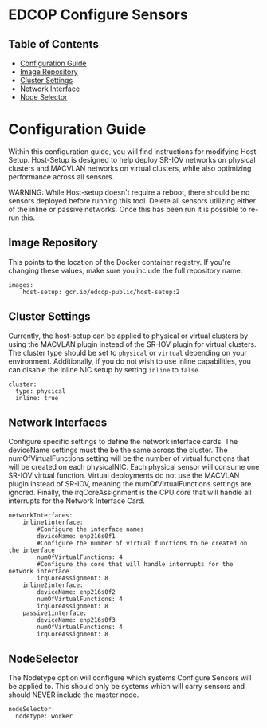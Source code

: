 # EDCOP Configure Sensors

Table of Contents
-----------------
 
* [Configuration Guide](#configuration-guide)
* [Image Repository](#image-repository)
* [Cluster Settings](#cluster-settings)
* [Network Interface](#network-interfaces)
* [Node Selector](#nodeselector)

# Configuration Guide

Within this configuration guide, you will find instructions for modifying Host-Setup.  Host-Setup is designed to help deploy SR-IOV networks on physical clusters and MACVLAN networks on virtual clusters, while also optimizing performance across all sensors.

WARNING: While Host-setup doesn't require a reboot, there should be no sensors deployed before running this tool.  Delete all sensors utilizing either of the inline or passive networks.  Once this has been run it is possible to re-run this.
 
## Image Repository

This points to the location of the Docker container registry.  If you're changing these values, make sure you include the full repository name.
 
```
images:
    host-setup: gcr.io/edcop-public/host-setup:2
```

## Cluster Settings

Currently, the host-setup can be applied to physical or virtual clusters by using the MACVLAN plugin instead of the SR-IOV plugin for virtual clusters. The cluster type should be set to ```physical``` or ```virtual``` depending on your environment. Additionally, if you do not wish to use inline capabilities, you can disable the inline NIC setup by setting ```inline``` to ```false```. 

```
cluster:
  type: physical
  inline: true
```

## Network Interfaces

Configure specific settings to define the network interface cards.  The deviceName settings must the be the same across the cluster.  The numOfVirtualFunctions setting will be the number of virtual functions that will be created on each physicalNIC.  Each physical sensor will consume one SR-IOV virtual function. Virtual deployments do not use the MACVLAN plugin instead of SR-IOV, meaning the numOfVirtualFunctions settings are ignored.  Finally, the irqCoreAssignment is the CPU core that will handle all interrupts for the Network Interface Card.

```
networkInterfaces: 
    inline1interface:
        #Configure the interface names
        deviceName: enp216s0f1
        #Configure the number of virtual functions to be created on the interface
        numOfVirtualFunctions: 4
        #Configure the core that will handle interrupts for the network interface
        irqCoreAssignment: 8
    inline2interface:
        deviceName: enp216s0f2
        numOfVirtualFunctions: 4
        irqCoreAssignment: 8
    passive1interface:
        deviceName: enp216s0f3
        numOfVirtualFunctions: 4
        irqCoreAssignment: 8    
```  

## NodeSelector
The Nodetype option will configure which systems Configure Sensors will be applied to.  This should only be systems which will carry sensors and should NEVER include the master node.
  
```
nodeSelector:
  nodetype: worker
```
